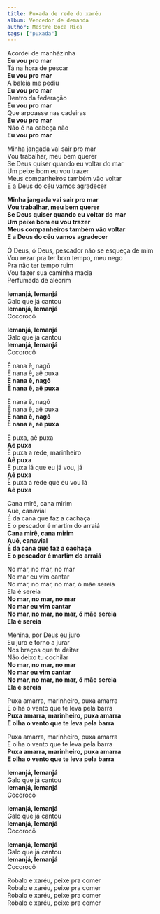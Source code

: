 ```yaml
---
title: Puxada de rede do xaréu
album: Vencedor de demanda
author: Mestre Boca Rica
tags: ["puxada"]
---
```


Acordei de manhãzinha  
**Eu vou pro mar**  
Tá na hora de pescar  
**Eu vou pro mar**  
A baleia me pediu  
**Eu vou pro mar**  
Dentro da federação  
**Eu vou pro mar**  
Que arpoasse nas cadeiras  
**Eu vou pro mar**  
Não é na cabeça não  
**Eu vou pro mar**

Minha jangada vai sair pro mar  
Vou trabalhar, meu bem querer  
Se Deus quiser quando eu voltar do mar  
Um peixe bom eu vou trazer  
Meus companheiros também vão voltar  
E a Deus do céu vamos agradecer

**Minha jangada vai sair pro mar**  
**Vou trabalhar, meu bem querer**  
**Se Deus quiser quando eu voltar do mar**  
**Um peixe bom eu vou trazer**  
**Meus companheiros também vão voltar**  
**E a Deus do céu vamos agradecer**

Ó Deus, ó Deus, pescador não se esqueça de mim  
Vou rezar pra ter bom tempo, meu nego  
Pra não ter tempo ruim  
Vou fazer sua caminha macia  
Perfumada de alecrim

**Iemanjá, Iemanjá**  
Galo que já cantou  
**Iemanjá, Iemanjá**  
Cocorocô

**Iemanjá, Iemanjá**  
Galo que já cantou  
**Iemanjá, Iemanjá**  
Cocorocô

Ê nana ê, nagô  
Ê nana ê, aê puxa  
**Ê nana ê, nagô**  
**Ê nana ê, aê puxa**

Ê nana ê, nagô  
Ê nana ê, aê puxa  
**Ê nana ê, nagô**  
**Ê nana ê, aê puxa**

Ê puxa, aê puxa  
**Aê puxa**  
Ê puxa a rede, marinheiro  
**Aê puxa**  
Ê puxa lá que eu já vou, já  
**Aê puxa**  
Ê puxa a rede que eu vou lá  
**Aê puxa**

Cana mirê, cana mirim  
Auê, canavial  
É da cana que faz a cachaça  
E o pescador é martim do arraiá  
**Cana mirê, cana mirim**  
**Auê, canavial**  
**É da cana que faz a cachaça**  
**E o pescador é martim do arraiá**

No mar, no mar, no mar  
No mar eu vim cantar  
No mar, no mar, no mar, ó mãe sereia  
Ela é sereia  
**No mar, no mar, no mar**  
**No mar eu vim cantar**  
**No mar, no mar, no mar, ó mãe sereia**  
**Ela é sereia**

Menina, por Deus eu juro  
Eu juro e torno a jurar  
Nos braços que te deitar  
Não deixo tu cochilar  
**No mar, no mar, no mar**  
**No mar eu vim cantar**  
**No mar, no mar, no mar, ó mãe sereia**  
**Ela é sereia**

Puxa amarra, marinheiro, puxa amarra  
E olha o vento que te leva pela barra  
**Puxa amarra, marinheiro, puxa amarra**  
**E olha o vento que te leva pela barra**

Puxa amarra, marinheiro, puxa amarra  
E olha o vento que te leva pela barra  
**Puxa amarra, marinheiro, puxa amarra**  
**E olha o vento que te leva pela barra**

**Iemanjá, Iemanjá**  
Galo que já cantou  
**Iemanjá, Iemanjá**  
Cocorocô

**Iemanjá, Iemanjá**  
Galo que já cantou  
**Iemanjá, Iemanjá**  
Cocorocô

**Iemanjá, Iemanjá**  
Galo que já cantou  
**Iemanjá, Iemanjá**  
Cocorocô

Robalo e xaréu, peixe pra comer  
Robalo e xaréu, peixe pra comer  
Robalo e xaréu, peixe pra comer  
Robalo e xaréu, peixe pra comer
